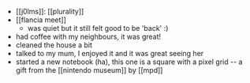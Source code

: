 - [[j0lms]]: [[plurality]]
- [[flancia meet]]
  - was quiet but it still felt good to be 'back' :)
- had coffee with my neighbours, it was great!
- cleaned the house a bit
- talked to my mum, I enjoyed it and it was great seeing her
- started a new notebook (ha), this one is a square with a pixel grid -- a gift from the [[nintendo museum]] by [[mpd]]
